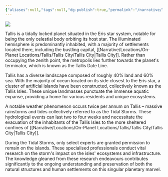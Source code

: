 ```yaml
---
{"aliases":null,"tags":null,"dg-publish":true,"permalink":"/narrative/locations/worlds/tallis/","dgPassFrontmatter":true}
---
```



![](/img/user/Resources/planetcards/tallis.png)

Tallis is a tidally locked planet situated in the Eris star system, notable for being the only celestial body orbiting its host star. The illuminated hemisphere is predominantly inhabited, with a majority of settlements located there, including the bustling capital, [[Narrative/Locations/On-Planet Locations/Tallis/Tallis City/Tallis City\|Tallis City]]. Rather than occupying the zenith point, the metropolis lies further towards the planet's terminator, which is known as the Tallis Date Line. 

Tallis has a diverse landscape composed of roughly 40% land and 60% sea. With the majority of ocean located on its side closest to the Eris star, a cluster of artificial islands have been constructed, collectively known as the Tallis Isles. These unique landmasses punctuate the immense aquatic expanse, providing a home for various residents and unique ecosystems.

A notable weather phenomenon occurs twice per annum on Tallis – massive rainstorms and tides collectively referred to as the Tidal Storms. These hydrological events can last two to four weeks and necessitate the evacuation of the inhabitants of the Tallis Isles to the more sheltered confines of [[Narrative/Locations/On-Planet Locations/Tallis/Tallis City/Tallis City\|Tallis City]].

During the Tidal Storms, only select experts are granted permission to remain on the islands. These specialised professionals conduct vital research on the storm's impact on the isles' ecosystems and infrastructure. The knowledge gleaned from these research endeavours contributes significantly to the ongoing understanding and preservation of both the natural structures and human settlements on this singular planetary marvel.